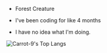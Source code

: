 - Forest Creature

- I've been coding for like 4 months

- I have no idea what I'm doing.

![Carrot-9's Top Langs](https://github-readme-stats.vercel.app/api/top-langs/?username=Carrot-9&layout=compact&langs&theme=tokyonight)
